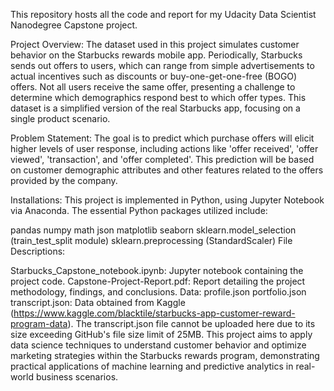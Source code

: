 This repository hosts all the code and report for my Udacity Data Scientist Nanodegree Capstone project.

Project Overview:
The dataset used in this project simulates customer behavior on the Starbucks rewards mobile app. Periodically, Starbucks sends out offers to users, which can range from simple advertisements to actual incentives such as discounts or buy-one-get-one-free (BOGO) offers. Not all users receive the same offer, presenting a challenge to determine which demographics respond best to which offer types. This dataset is a simplified version of the real Starbucks app, focusing on a single product scenario.

Problem Statement:
The goal is to predict which purchase offers will elicit higher levels of user response, including actions like 'offer received', 'offer viewed', 'transaction', and 'offer completed'. This prediction will be based on customer demographic attributes and other features related to the offers provided by the company.

Installations:
This project is implemented in Python, using Jupyter Notebook via Anaconda. The essential Python packages utilized include:

pandas
numpy
math
json
matplotlib
seaborn
sklearn.model_selection (train_test_split module)
sklearn.preprocessing (StandardScaler)
File Descriptions:

Starbucks_Capstone_notebook.ipynb: Jupyter notebook containing the project code.
Capstone-Project-Report.pdf: Report detailing the project methodology, findings, and conclusions.
Data:
profile.json
portfolio.json
transcript.json: Data obtained from Kaggle (https://www.kaggle.com/blacktile/starbucks-app-customer-reward-program-data). The transcript.json file cannot be uploaded here due to its size exceeding GitHub's file size limit of 25MB.
This project aims to apply data science techniques to understand customer behavior and optimize marketing strategies within the Starbucks rewards program, demonstrating practical applications of machine learning and predictive analytics in real-world business scenarios.





